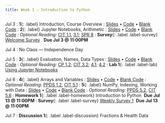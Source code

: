 ```yaml
---
title: Week 1 — Introduction to Python
---
```


Jul 3
: **1**{: .label} Introduction, Course Overview
  : [Slides](https://docs.google.com/presentation/d/1vCtyuauNY0xDgcfLo7XFbU6r8uOUh8RBI4TK01Dm2cM/edit?usp=sharing) &#8226; [Code](https://datahub.berkeley.edu/hub/user-redirect/git-pull?repo=https%3A%2F%2Fgithub.com%2Fdata-6-berkeley%2Fmaterials-su23&urlpath=tree%2Fmaterials-su23%2Flectures%2Flec01%2Flec01.ipynb&branch=main) &#8226; [Blank Code](https://datahub.berkeley.edu/hub/user-redirect/git-pull?repo=https%3A%2F%2Fgithub.com%2Fdata-6-berkeley%2Fmaterials-su23&urlpath=tree%2Fmaterials-su23%2Flectures%2Flec01%2Flec01-blank.ipynb&branch=main)
: **2**{: .label} Jupyter Notebooks, Arithmetic
  : [Slides](https://docs.google.com/presentation/d/1iumVPV8k5WY81B3v6jwl8cCQoA48BhsQlGfg6BCawHA/edit?usp=sharing) &#8226; [Code](https://datahub.berkeley.edu/hub/user-redirect/git-pull?repo=https%3A%2F%2Fgithub.com%2Fdata-6-berkeley%2Fmaterials-su23&urlpath=tree%2Fmaterials-su23%2Flectures%2Flec02%2Flec02.ipynb&branch=main) &#8226; [Blank Code](https://datahub.berkeley.edu/hub/user-redirect/git-pull?repo=https%3A%2F%2Fgithub.com%2Fdata-6-berkeley%2Fmaterials-su23&urlpath=tree%2Fmaterials-su23%2Flectures%2Flec02%2Flec02-blank.ipynb&branch=main)
: *Optional Reading:* [CIT 1.1](https://inferentialthinking.com/chapters/01/1/intro.html), [3.1](https://inferentialthinking.com/chapters/03/1/Expressions.html); [SPR 8](https://cs.stanford.edu/people/nick/py/python-math.html)
: **Survey**{: .label .label-survey} [Welcome Survey](https://forms.gle/tQfA5Srdhm42Zc1TA) &nbsp; **Due Jul 3 @ 11:00PM**

Jul 4
: No Class — Independence Day

Jul 5
: **3**{: .label} Evaluation, Names, Data Types
  : [Slides](https://docs.google.com/presentation/d/1_L0sAiJ8eOuQ4HE_htbntE-w2cDEHwUIaAZf4a59ALs/edit?usp=sharing) &#8226; [Code](https://datahub.berkeley.edu/hub/user-redirect/git-pull?repo=https%3A%2F%2Fgithub.com%2Fdata-6-berkeley%2Fmaterials-su23&urlpath=tree%2Fmaterials-su23%2Flectures%2Flec03%2Flec03.ipynb&branch=main) &#8226; [Blank Code](https://datahub.berkeley.edu/hub/user-redirect/git-pull?repo=https%3A%2F%2Fgithub.com%2Fdata-6-berkeley%2Fmaterials-su23&urlpath=tree%2Fmaterials-su23%2Flectures%2Flec03%2Flec03-blank.ipynb&branch=main)
: *Optional Reading:* [CP 1.2](http://composingprograms.com/pages/12-elements-of-programming.html); [CIT 3.2](https://inferentialthinking.com/chapters/03/2/Names.html); [4.1](https://www.inferentialthinking.com/chapters/04/1/Numbers.html); [4.2](https://inferentialthinking.com/chapters/04/2/Strings.html)
: **Lab 1**{: .label .label-lab} [Using Jupyter Notebooks](https://eecs.datahub.berkeley.edu/hub/user-redirect/git-pull?repo=https%3A%2F%2Fgithub.com%2Fdata-6-berkeley%2Fmaterials-su23&branch=main&urlpath=tree%2Fmaterials-su23%2Flab%2Flab01%2Flab01.ipynb)

Jul 6
: **4**{: .label} Arrays and Variables
  : [Slides](https://docs.google.com/presentation/d/1aU9uCfOJJXmuAQN2q-bjS3X9TEm8Jpe4g4yM5iGBoFc/edit?usp=sharing) &#8226; [Code](https://datahub.berkeley.edu/hub/user-redirect/git-pull?repo=https%3A%2F%2Fgithub.com%2Fdata-6-berkeley%2Fmaterials-su23&branch=main&urlpath=tree%2Fmaterials-su23%2Flectures%2Flec04%2Flec04.ipynb) &#8226; [Blank Code](https://datahub.berkeley.edu/hub/user-redirect/git-pull?repo=https%3A%2F%2Fgithub.com%2Fdata-6-berkeley%2Fmaterials-su23&branch=main&urlpath=tree%2Fmaterials-su23%2Flectures%2Flec04%2Flec04-blank.ipynb)
: *Optional Reading:* [PPDS 1.2](https://www.tomasbeuzen.com/python-programming-for-data-science/chapters/chapter1-basics.html#none), [CIT 5.1](https://inferentialthinking.com/chapters/05/1/Arrays.html)
: **5**{: .label} NumPy, Indexing, Working with Data
  : [Slides](https://docs.google.com/presentation/d/1zYxB6SHvsde-0-h-UdW5zZGPes3P3Y8QNNw-Q_mFhOs/edit?usp=sharing) &#8226; [Code](https://datahub.berkeley.edu/hub/user-redirect/git-pull?repo=https%3A%2F%2Fgithub.com%2Fdata-6-berkeley%2Fmaterials-su23&branch=main&urlpath=tree%2Fmaterials-su23%2Flectures%2Flec05%2Flec05.ipynb) &#8226; [Blank Code](https://datahub.berkeley.edu/hub/user-redirect/git-pull?repo=https%3A%2F%2Fgithub.com%2Fdata-6-berkeley%2Fmaterials-su23&branch=main&urlpath=tree%2Fmaterials-su23%2Flectures%2Flec05%2Flec05-blank.ipynb)
: *Optional Reading:* [PPDS 5.2](https://www.tomasbeuzen.com/python-programming-for-data-science/chapters/chapter5-numpy.html?highlight=numpy), [CIT 5.6](https://problemsolvingwithpython.com/05-NumPy-and-Arrays/05.05-Array-Indexing/)
: **Homework 1**{: .label .label-homework} Introduction to Python &nbsp;**Due Jul 13 @ 11:00PM**
: **Survey**{: .label .label-survey} [Weekly Survey 1](https://forms.gle/LAZ5JaymFRE7V67g6) &nbsp;**Due Jul 13 @ 11:00PM**

Jul 7
: **Discussion 1**{: .label .label-discussion} Fractions & Health Data
